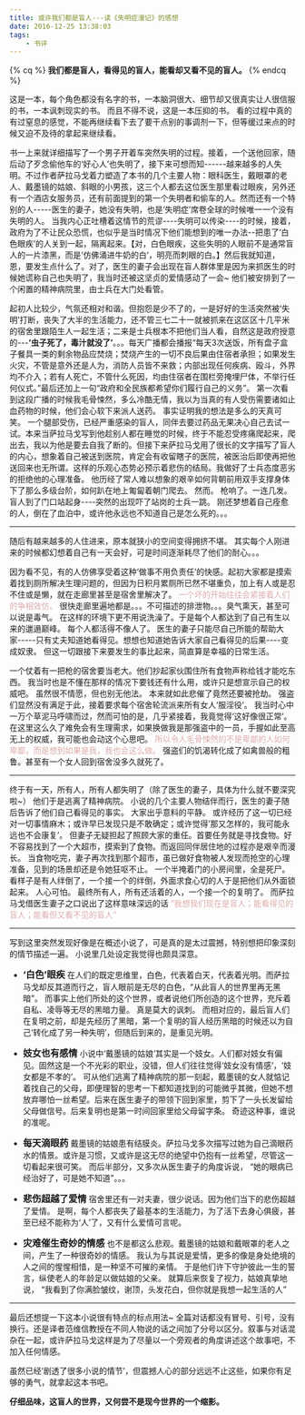 ```yaml
---
title: 或许我们都是盲人---读《失明症漫记》的感想
date: 2016-12-25 13:38:03
tags:
    - 书评
---
```

{% cq %} __我们都是盲人，看得见的盲人，能看却又看不见的盲人。__ {% endcq %}


<!-- more -->
这是一本，每个角色都没有名字的书，一本脑洞很大、细节却又很真实让人很信服的书，一本讽刺现实的书。
  而且不得不说，这是一本压抑的书。
  看的过程中真的有过窒息的感觉，不能再继续看下去了要干点别的事调剂一下，但等缓过来点的时候又迫不及待的拿起来继续看。

  书一上来就详细描写了一个男子开着车突然失明的过程。接着，一个送他回家，随后动了歹念偷他车的‘好心人’也失明了，接下来可想而知------越来越多的人失明。不过作者萨拉马戈着力塑造了本书的几个主要人物：眼科医生，戴眼罩的老人、戴墨镜的姑娘、斜眼的小男孩，这三个人都去这位医生那里看过眼疾，另外还有一个酒店女服务员，还有前面提到的第一个失明者和偷车的人。然而还有一个特别的人-----医生的妻子，她没有失明，也是‘失明症’席卷全球的时候唯一一个没有失明的人。
  当我内心正吐槽着这情节的荒谬----失明可以传染----的时候，接着，政府为了不让民众恐慌，也似乎是当时情况下他们能想到的唯一办法--把患了‘白色眼疾’的人关到一起，隔离起来。【对，白色眼疾，这些失明的人眼前不是通常盲人的一片漆黑，而是‘仿佛涌进牛奶的白’，明亮而刺眼的白。】然后我就知道，恩，要发生点什么了。对了，医生的妻子会出现在盲人群体里是因为来抓医生的时候她谎称自己也失明了，我当时还被这坚贞的爱情感动了一会~
  他们被安排到了一个闲置的精神病院里，由士兵在大门处看管。

  起初人比较少，气氛还相对和谐。但抱怨是少不了的，一是好好的生活突然被‘失明’打断，丧失了大半的生活能力，还不管三七二十一就被抓来在这区区十几平米的宿舍里跟陌生人一起生活；二来是士兵根本不把他们当人看，自然这是政府授意的---**‘虫子死了，毒汁就没了’**。。。每天广播都会播报“每天3次送饭，所有盘子盒子餐具一类的剩余物品应焚烧；焚烧产生的一切不良后果由住宿者承担；如果发生火灾，不管是意外还是人为，消防人员皆不来救；内部出现任何疾病、殴斗，外界均不介入；若有人死亡，不管什么死因，均由住宿者在围栏旁掩埋尸体，不举行任何仪式。”最后还加上一句“政府和全民族都希望你们履行自己的义务”。
  第一次看到这段广播的时候我毛骨悚然，多么冷酷无情，我以为当真的有人受伤需要诸如止血药物的时候，他们会心软下来派人送药。
  事实证明我的想法是多么的天真可笑。
  一个腿部受伤，已经严重感染的盲人，同伴去要过药品无果决心自己去试一试。本来当萨拉马戈写到他趁别人都在睡觉的时候，终于不能忍受疼痛爬起来，爬出去，我以为他是要去自我了断的。但接下来萨拉马戈用了很长的文字描写了盲人的内心，想象着自己被送到医院，肯定会有收留瞎子的医院，被医治后即使再把他送回来也无所谓。这样的乐观心态势必预示着悲伤的结局。我做好了士兵态度恶劣的拒绝他的心理准备。
  他历经了常人难以想象的艰辛如何背朝前用双手支撑身体下了那么多级台阶，如何趴在地上匍匐着朝门爬去。
  然而。
  枪响了。一连几发。
  盲人到了门口站起身----突然的出现吓了站岗的士兵一跳。
  刚还梦想着自己痊愈的人，倒在了血泊中，或许他永远也不知道自己是怎么死的。。。
  *********************
  随后有越来越多的人住进来，原本就狭小的空间变得拥挤不堪。
  其实每个人刚进来的时候都幻想着自己有一天会好，可是时间逐渐耗尽了他们的耐心。。。

  因为看不见，有的人仿佛享受着这种‘做事不用负责任’的快感。起初大家都是摸索着找到厕所解决生理问题的，但因为日积月累厕所已然不堪重负，加上有人或是忍不住或是懒，就在走廊里甚至是宿舍里解决了。
    <font color=#DCACAC>一个坏的开始往往会紧接着人们的争相效仿。</font>
  很快走廊里遍地都是。。。不可描述的排泄物。。。臭气熏天，甚至可以说是毒气。
  在这样的环境下更不用说洗澡了。于是每个人都达到了自己有生以来的邋遢巅峰。
  每个人都活得不像人了。
  医生的妻子只能尽自己所能的帮助大家-----只有丈夫知道她看得见。想想也知道她告诉大家自己看得见的后果----变成奴隶。
  但这一切跟接下来要发生的事比起来，简直算是幸福的日常生活。

  一个仗着有一把枪的宿舍要当老大。他们抄起家伙围住所有食物声称给钱才能吃东西。
  我当时也是不懂在那样的情况下要钱还有什么用，或许只是想宣示自己的权威吧。
  虽然很不情愿，但也别无他法。
  本来就如此悲催了竟然还要被抢劫。
  强盗们显然没有满足于此，接着要求每个宿舍轮流派来所有女人‘服淫役’。
  我当时心中一万个草泥马呼啸而过，然而可怕的是，几乎紧接着，我竟觉得‘这好像很正常’。
  在这里这么久了难免会有生理需求，如果换做我是那强盗中的一员，手握如此至高无上的权威，我可能也会动这个心思吧。
  <font color=#DCACAC>所以令人毛骨悚然的不是卑鄙的人如何卑鄙，而是想到如果是我，我也会这么做。</font>
  强盗们的饥渴转化成了如禽兽般的粗鲁。甚至有一个女人回到宿舍没多久就死了。
  **********************
  终于有一天，所有人，所有人都失明了（除了医生的妻子，具体为什么就不要深究啦~）
  他们于是逃离了精神病院。
  小说的几个主要人物结伴而行，医生的妻子随后告诉了他们自己看得见的事实。
  大家出乎意料的平静。
  或许经历了这一切已经对一切事情麻木；或许早已发现只是不敢确定；或许觉得’那又怎样的，我可能永远也不会康复’。
  但妻子无疑担起了照顾大家的重任。首要任务就是寻找食物。好不容易找到了一个大超市，摸索到了食物。而返回同伴居住地的过程亦是艰辛而漫长。
  当食物吃完，妻子再次找到那个超市，虽已做好食物被人发现而抢空的心理准备，见到的场景却还是令她狂呕不止。
  一个半掩着门的小房间里，全是死尸。
  看样子是有人绊倒了，一个接一个的绊倒，外面求食心切的人于是把他们从外面锁起来。
  人心可怕。
  最终所有人，所有还活着的人，一个接一个的复明了。
  而萨拉马戈借医生妻子之口说出了这样意味深远的话
  <font color=#DCACAC>“我想我们现在是盲人；能看得见的盲人；能看但又看不见的盲人”</font>
  *****************
  写到这里突然发现好像是在概述小说了，可是真的是太过震撼，特别想把印象深刻的情节描述一遍。
  小说里几处设定我觉得也颇具深意。
  - <font size=3>**‘白色’眼疾**</font>
  在人们的既定思维里，白色，代表着白天，代表着光明。而萨拉马戈却反其道而行之，盲人眼前是无尽的白色，“从此盲人的世界里再无黑暗”。
  而事实上他们所处的这个世界，或者说他们所创造的这个世界，充斥着自私、凌辱等无尽的黑暗力量。
  真是莫大的讽刺。
  而相对应的，最后盲人们在复明之前，却是先经历了黑暗，第一个复明的盲人经历黑暗的时候还以为自己‘转化成了另一种失明’，但随后到来的，是重见光明。
  - <font size=3>**妓女也有感情**</font>
  小说中‘戴墨镜的姑娘’其实是一个妓女。人们都对妓女有偏见。固然这是一个不光彩的职业，没错，但人们往往觉得‘妓女没有情感’，‘妓女都是不孝的’。
  可从他们逃离了精神病院的那一刻起，戴墨镜的女人就惦记着找自己的父母，即便理智的思考一下都知道找到的可能微乎其微，但她不想放弃哪怕一丝希望。后来在医生妻子的带领下回到家里，剪下了一头长发留给父母做信号。后来复明也是第一时间回家里给父母留字条。
  奇迹这种事，谁说的准呢。

- <font size=3>**每天滴眼药**</font>
  戴墨镜的姑娘患有结膜炎。萨拉马戈多次描写过她为自己滴眼药水的情景。或许是习惯，又或许是这无尽的绝望中仍抱有一丝希望，尽管这一切看起来很可笑。
  而后半部分，又多次从医生妻子的角度诉说，
  “她的眼病已经治好了，可是她不知道”。。。
- <font size=3>**悲伤超越了爱情**</font>
宿舍里还有一对夫妻，很少说话。因为他们当下的悲伤超越了爱情。
是啊，每个人都丧失了最基本的生活能力，为了活下去身心俱疲，甚至已经不能称为‘人’了，又有什么爱情可言呢。
- <font size=3>**灾难催生奇妙的情感**</font>
也不是都这么悲观。戴墨镜的姑娘和戴眼罩的老人之间，产生了一种很奇妙的情感。
我认为与其说是爱情，更多的像是身处绝境的人之间的惺惺相惜，是一种坚不可摧的亲情。
于是他们许下守护彼此一生的誓言，纵使老人的年龄足以做姑娘的父亲。
就算后来恢复了视力，姑娘真挚地说，
“我看到了你满脸皱纹，谢顶，头发花白，但你就是我想一起生活的人”
******************
最后还想提一下这本小说很有特点的标点用法~
全篇对话都没有冒号、引号，没有换行。还是译者范维信教授在不同人物说的话之间加了分号以区分。叙事与对话混杂在一起，或许萨拉马戈这样是为了尽量以一个旁观者的角度讲述这个故事吧，不加入任何情感。

虽然已经‘剧透了很多小说的情节’，但震撼人心的部分远远不止这些，如果你有足够的勇气，就拿起这本书吧。

**仔细品味，这盲人的世界，又何尝不是现今世界的一个缩影。**
